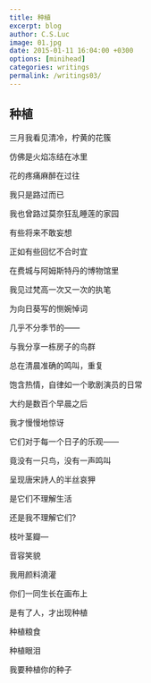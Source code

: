 ```yaml
---
title: 种植
excerpt: blog
author: C.S.Luc
image: 01.jpg
date: 2015-01-11 16:04:00 +0300
options: [minihead]
categories: writings
permalink: /writings03/
---
```


## 种植

三月我看见清冷，柠黄的花簇

仿佛是火焰冻结在冰里

花的疼痛麻醉在过往

我只是路过而已

我也曾路过莫奈狂乱睡莲的家园

有些将来不敢妄想

正如有些回忆不合时宜

在费城与阿姆斯特丹的博物馆里

我见过梵高一次又一次的执笔

为向日葵写的恻婉悼词

 

几乎不分季节的——

与我分享一栋房子的鸟群

总在清晨准确的鸣叫，重复

饱含热情，自律如一个歌剧演员的日常

大约是数百个早晨之后

我才慢慢地惊讶

它们对于每一个日子的乐观——

竟没有一只鸟，没有一声鸣叫

呈现唐宋詩人的半丝哀狎

是它们不理解生活

还是我不理解它们?

 

枝叶茎瓣—

音容笑貌

我用颜料澆灌

你们一同生长在画布上

是有了人，才出现种植

种植粮食

种植眼泪

我要种植你的种子